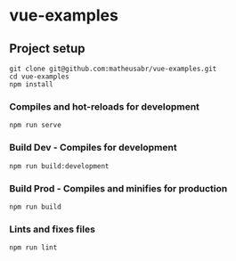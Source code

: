# vue-examples

## Project setup
```
git clone git@github.com:matheusabr/vue-examples.git
cd vue-examples
npm install
```

### Compiles and hot-reloads for development
```
npm run serve
```

### Build Dev - Compiles for development
```
npm run build:development
```

### Build Prod - Compiles and minifies for production
```
npm run build
```

### Lints and fixes files
```
npm run lint
```

